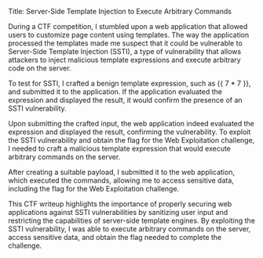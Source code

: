 Title: Server-Side Template Injection to Execute Arbitrary Commands

During a CTF competition, I stumbled upon a web application that allowed users to customize page content using templates. The way the application processed the templates made me suspect that it could be vulnerable to Server-Side Template Injection (SSTI), a type of vulnerability that allows attackers to inject malicious template expressions and execute arbitrary code on the server.

To test for SSTI, I crafted a benign template expression, such as {{ 7 * 7 }}, and submitted it to the application. If the application evaluated the expression and displayed the result, it would confirm the presence of an SSTI vulnerability.

Upon submitting the crafted input, the web application indeed evaluated the expression and displayed the result, confirming the vulnerability. To exploit the SSTI vulnerability and obtain the flag for the Web Exploitation challenge, I needed to craft a malicious template expression that would execute arbitrary commands on the server.

After creating a suitable payload, I submitted it to the web application, which executed the commands, allowing me to access sensitive data, including the flag for the Web Exploitation challenge.

This CTF writeup highlights the importance of properly securing web applications against SSTI vulnerabilities by sanitizing user input and restricting the capabilities of server-side template engines. By exploiting the SSTI vulnerability, I was able to execute arbitrary commands on the server, access sensitive data, and obtain the flag needed to complete the challenge.
